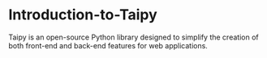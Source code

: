 # Introduction-to-Taipy
Taipy is an open-source Python library designed to simplify the creation of both front-end and back-end features for web applications. 
